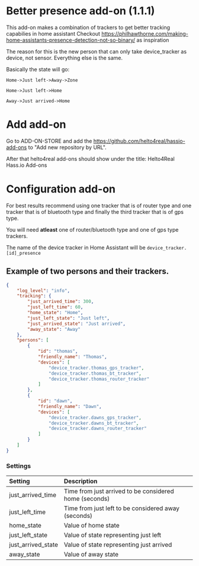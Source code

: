 # Better presence add-on (1.1.1)
This add-on makes a combination of trackers to get better tracking capabilies in home assistant
Checkout 
https://philhawthorne.com/making-home-assistants-presence-detection-not-so-binary/ as inspiration


The reason for this is the new person that can only take device_tracker as device, not sensor. Everything else is the same.

Basically the state will go:

```
Home->Just left->Away->Zone

Home->Just left->Home

Away->Just arrived->Home

```
# Add add-on
Go to ADD-ON-STORE and add the https://github.com/helto4real/hassio-add-ons to "Add new repository by URL".

After that helto4real add-ons should show under the title: Helto4Real Hass.io Add-ons

# Configuration add-on
For best results recommend using one tracker that is of router type and one tracker that is of bluetooth type and finally the third tracker that is of gps type. 

You will need **atleast** one of router/bluetooth type and one of gps type trackers.

The name of the device tracker in Home Assistant will be `device_tracker.[id]_presence`

## Example of two persons and their trackers.


```json
{
    "log_level": "info",
    "tracking": {
        "just_arrived_time": 300,
        "just_left_time": 60,
        "home_state": "Home",
        "just_left_state": "Just left",
        "just_arrived_state": "Just arrived",
        "away_state": "Away"
    },
    "persons": [
        {
            "id": "thomas",
            "friendly_name": "Thomas",
            "devices": [
                "device_tracker.thomas_gps_tracker",
                "device_tracker.thomas_bt_tracker",
                "device_tracker.thomas_router_tracker"
            ]
        },
        {
            "id": "dawn",
            "friendly_name": "Dawn",
            "devices": [
                "device_tracker.dawns_gps_tracker",
                "device_tracker.dawns_bt_tracker",
                "device_tracker.dawns_router_tracker"
            ]
        }
    ]
}
```

### Settings

|  Setting |  Description  |
|:--------|:-------------|
| just_arrived_time | Time from just arrived to be considered home (seconds)  |
| just_left_time | Time from just left to be considered away (seconds)       |
| home_state | Value of home state |
| just_left_state | Value of state representing just left |
| just_arrived_state | Value of state representing just arrived |
| away_state | Value of away state |

